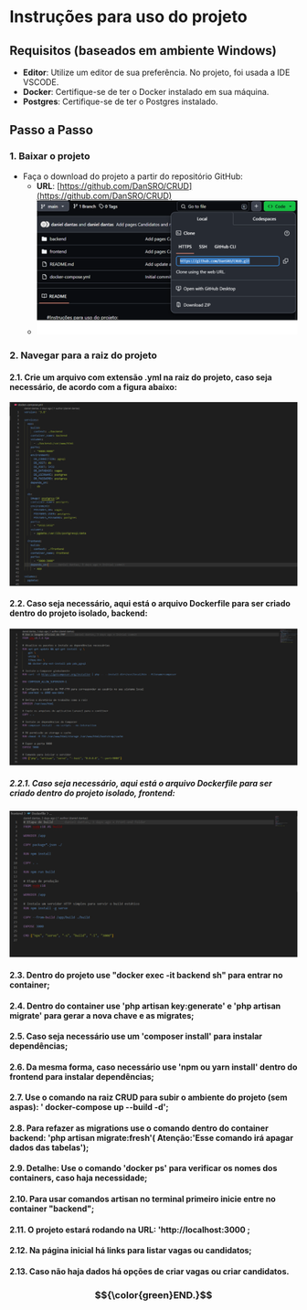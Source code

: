 # Instruções para uso do projeto
## Requisitos (baseados em ambiente Windows)

- **Editor**: Utilize um editor de sua preferência. No projeto, foi usada a IDE VSCODE.
- **Docker**: Certifique-se de ter o Docker instalado em sua máquina.
- **Postgres**: Certifique-se de ter o Postgres instalado.


## Passo a Passo

### 1. Baixar o projeto

- Faça o download do projeto a partir do repositório GitHub:
  - **URL**: [https://github.com/DanSRO/CRUD](https://github.com/DanSRO/CRUD)
  - ![Baixar projeto](/backend/public/img/gitBaixar.png)

### 2. Navegar para a raiz do projeto

#### 2.1. Crie um arquivo com extensão .yml na raiz do projeto, caso seja necessário, de acordo com a figura abaixo:
  ![docker-compose](/backend/public/img/doker-compose.png)
#### 2.2. Caso seja necessário, aqui está o arquivo Dockerfile para ser criado dentro do projeto isolado, backend:
  ![dockerfile-back](/backend/public/img/dockerfileback.png)
##### 2.2.1. Caso seja necessário, aqui está o arquivo Dockerfile para ser criado dentro do projeto isolado, frontend:
  ![dockerfile-front](/backend/public/img/dockerfileFront.png)

#### 2.3. Dentro do projeto use "docker exec -it backend sh" para entrar no container;

#### 2.4. Dentro do container use 'php artisan key:generate' e 'php artisan migrate' para gerar a nova chave e as migrates;

#### 2.5. Caso seja necessário use um 'composer install' para instalar dependências;

#### 2.6. Da mesma forma, caso necessário use 'npm ou yarn install' dentro do frontend para instalar dependências;

#### 2.7. Use o comando na raiz CRUD para subir o ambiente do projeto (sem aspas): ' docker-compose up --build -d';

#### 2.8. Para refazer as migrations use o comando dentro do container backend: 'php artisan migrate:fresh'( Atenção:'Esse comando irá apagar dados das tabelas');

#### 2.9. Detalhe: Use o comando 'docker ps' para verificar os nomes dos containers, caso haja necessidade;

#### 2.10. Para usar comandos artisan no terminal primeiro inicie entre no container "backend"; 

#### 2.11. O projeto estará rodando na **URL**: 'http://localhost:3000 ;

#### 2.12. Na página inicial há links para listar vagas ou candidatos;

#### 2.13. Caso não haja dados há opções de criar vagas ou criar candidatos.

  ### $${\color{green}END.}$$
